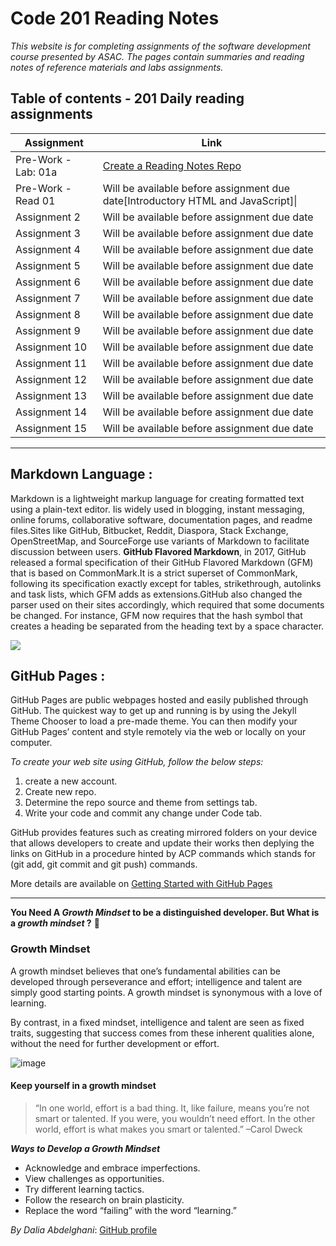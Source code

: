 
# Code 201 Reading Notes

*This website is for completing assignments of the software development course presented by ASAC. The pages contain summaries and reading notes of reference materials and labs assignments.*


## Table of contents - 201 Daily reading assignments

|           Assignment                  |                                             Link                                 |
|---------------------------------------|----------------------------------------------------------------------------------|
|        Pre-Work - Lab: 01a            | [Create a Reading Notes Repo](https://daliaabdelghani.github.io/reading-notes/)  |
|        Pre-Work - Read 01             |  Will be available before assignment due date\[Introductory HTML and JavaScript]\|
|        Assignment 2                   |  Will be available before assignment due date                                    |
|        Assignment 3                   |  Will be available before assignment due date                                    |
|        Assignment 4                   |  Will be available before assignment due date                                    |
|        Assignment 5                   |  Will be available before assignment due date                                    |
|        Assignment 6                   |  Will be available before assignment due date                                    |
|        Assignment 7                   |  Will be available before assignment due date                                    |
|        Assignment 8                   |  Will be available before assignment due date                                    |
|        Assignment 9                   |  Will be available before assignment due date                                    |
|        Assignment 10                  |  Will be available before assignment due date                                    |
|        Assignment 11                  |  Will be available before assignment due date                                    |
|        Assignment 12                  |  Will be available before assignment due date                                    |
|        Assignment 13                  |  Will be available before assignment due date                                    |
|        Assignment 14                  |  Will be available before assignment due date                                    |
|        Assignment 15                  |  Will be available before assignment due date                                    |


----------------------------------------------------------------------------------------------------------------------------------------

## Markdown Language :

Markdown is a lightweight markup language for creating formatted text using a plain-text editor. Iis widely used in blogging, instant messaging, online forums, collaborative software, documentation pages, and readme files.Sites like GitHub, Bitbucket, Reddit, Diaspora, Stack Exchange, OpenStreetMap, and SourceForge use variants of Markdown to facilitate discussion between users.
**GitHub Flavored Markdown**, in 2017, GitHub released a formal specification of their GitHub Flavored Markdown (GFM) that is based on CommonMark.It is a strict superset of CommonMark, following its specification exactly except for tables, strikethrough, autolinks and task lists, which GFM adds as extensions.GitHub also changed the parser used on their sites accordingly, which required that some documents be changed. For instance, GFM now requires that the hash symbol that creates a heading be separated from the heading text by a space character.

![](https://coderwall-assets-0.s3.amazonaws.com/uploads/picture/file/1932/gs.png)


## GitHub Pages :
GitHub Pages are public webpages hosted and easily published through GitHub. The quickest way to get up and running is by using the Jekyll Theme Chooser to load a pre-made theme. You can then modify your GitHub Pages’ content and style remotely via the web or locally on your computer.

*To create your web site using GitHub, follow the below steps:*
1. create a new account.
2. Create new repo.
3. Determine the repo source and theme from settings tab.
4. Write your code and commit any change under Code tab. 

GitHub provides features such as creating mirrored folders on your device that allows developers to create and update their works then deplying the links on GitHub in a procedure hinted by ACP commands which stands for (git add, git commit and git push) commands. 

More details are available on [Getting Started with GitHub Pages](https://guides.github.com/features/pages/)

----------------------------------------------------------------------------------------------------------------------------------------


**You Need A _Growth Mindset_ to be a distinguished developer. But What is a _growth mindset_ ?** :thinking:

### Growth Mindset

A growth mindset believes that one’s fundamental abilities can be developed through perseverance and effort; intelligence and talent are simply good starting points. A growth mindset is synonymous with a love of learning.

By contrast, in a fixed mindset, intelligence and talent are seen as fixed traits, suggesting that success comes from these inherent qualities alone, without the need for further development or effort.

![image](https://miro.medium.com/max/1200/1*TtlqcGNhwGaF0mOfsQJrOg.jpeg)

#### Keep yourself in a growth mindset

>“In one world, effort is a bad thing. It, like failure, means you’re not smart or talented. If you were, you wouldn’t need effort. In the other world, effort is what makes you smart or talented.” –Carol Dweck

_**Ways to Develop a Growth Mindset**_ 

 - Acknowledge and embrace imperfections.
 - View challenges as opportunities.
 - Try different learning tactics.
 - Follow the research on brain plasticity.
 - Replace the word “failing” with the word “learning.”



*By Dalia Abdelghani*: [GitHub profile](https://github.com/DaliaAbdelghani)
                 
